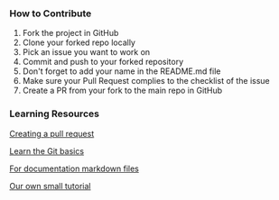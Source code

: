 ### How to Contribute
1. Fork the project in GitHub
2. Clone your forked repo locally
3. Pick an issue you want to work on
4. Commit and push to your forked repository
5. Don't forget to add your name in the README.md file
6. Make sure your Pull Request complies to the checklist of the issue
7. Create a PR from your fork to the main repo in GitHub
### Learning Resources
[Creating a pull request](https://services.github.com/on-demand/intro-to-github/create-pull-request)

[Learn the Git basics](https://try.github.io)

[For documentation markdown files](https://guides.github.com/features/mastering-markdown)

[Our own small tutorial](https://github.com/pesos/members-list)
